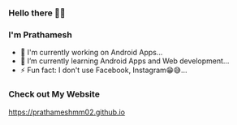 ### Hello there 👋😄
### I'm Prathamesh

<!--
**prathameshmm02/prathameshmm02** is a ✨ _special_ ✨ repository because its `README.md` (this file) appears on your GitHub profile.
Here are some ideas to get you started:
-->
- 🔭 I'm currently working on Android Apps...
- 🌱 I’m currently learning Android Apps and Web development...
- ⚡ Fun fact: I don't use Facebook, Instagram😁😅...

### Check out My Website
https://prathameshmm02.github.io
